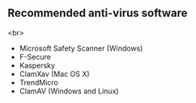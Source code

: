 
## Recommended anti-virus software

&lt;br&gt;
- Microsoft Safety Scanner (Windows)
- F-Secure
- Kaspersky
- ClamXav (Mac OS X)
- TrendMicro
- ClamAV (Windows and Linux)
